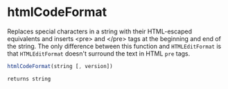 # htmlCodeFormat

Replaces special characters in a string with their HTML-escaped equivalents and inserts &lt;pre&gt; and &lt;/pre&gt; tags at the beginning and end of the string.
The only difference between this function and `HTMLEditFormat` is that `HTMLEditFormat` doesn't surround the text in HTML `pre` tags.

```javascript
htmlCodeFormat(string [, version])
```

```javascript
returns string
```
